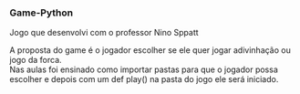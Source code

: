 ### Game-Python
Jogo que desenvolvi com o professor Nino Sppatt

A proposta do game é o jogador escolher se ele quer jogar adivinhação ou jogo da forca.<br>
Nas aulas foi ensinado como importar pastas para que o jogador possa escolher e depois com um def play() na pasta do jogo ele será iniciado.
